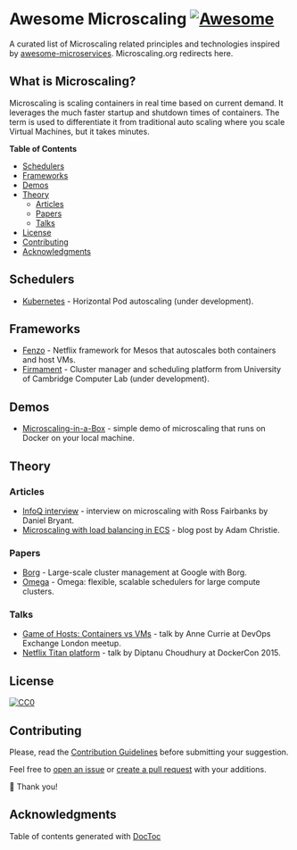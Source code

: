 # Awesome Microscaling [![Awesome](https://cdn.rawgit.com/sindresorhus/awesome/d7305f38d29fed78fa85652e3a63e154dd8e8829/media/badge.svg)](https://github.com/sindresorhus/awesome)

A curated list of Microscaling related principles and technologies inspired by [awesome-microservices](https://github.com/mfornos/awesome-microservices). Microscaling.org redirects here.

## What is Microscaling?

Microscaling is scaling containers in real time based on current demand. It leverages the much faster startup and shutdown times of containers. The term is used to differentiate it from traditional auto scaling where you scale Virtual Machines, but it takes minutes.

<!-- START doctoc generated TOC please keep comment here to allow auto update -->
<!-- DON'T EDIT THIS SECTION, INSTEAD RE-RUN doctoc TO UPDATE -->
**Table of Contents**

- [Schedulers](#schedulers)
- [Frameworks](#frameworks)
- [Demos](#demos)
- [Theory](#theory)
  - [Articles](#articles)
  - [Papers](#papers)
  - [Talks](#talks)
- [License](#license)
- [Contributing](#contributing)
- [Acknowledgments](#acknowledgments)

<!-- END doctoc generated TOC please keep comment here to allow auto update -->

## Schedulers

- [Kubernetes](https://github.com/kubernetes/kubernetes/blob/cf8c2105028719b309e2bdc15ad93067247f08ba/docs/design/horizontal-pod-autoscaler.md#horizontal-pod-autoscaling) - Horizontal Pod autoscaling (under development).

## Frameworks

- [Fenzo](https://github.com/Netflix/Fenzo) - Netflix framework for Mesos that autoscales both containers and host VMs.
- [Firmament](https://github.com/ms705/firmament) - Cluster manager and scheduling platform from University of Cambridge Computer Lab (under development).

## Demos

- [Microscaling-in-a-Box](https://app.force12.io) - simple demo of microscaling that runs on Docker on your local machine.

## Theory

### Articles

- [InfoQ interview](http://www.infoq.com/news/2015/09/force12io-microscaling-mesos) - interview on microscaling with Ross Fairbanks by Daniel Bryant.
- [Microscaling with load balancing in ECS](http://circle-theory.blogspot.co.uk/2015/11/microscaling-with-load-balancing-in.html) - blog post by Adam Christie.

### Papers

- [Borg](http://research.google.com/pubs/pub43438.html) - Large-scale cluster management at Google with Borg.
- [Omega](http://research.google.com/pubs/pub41684.html) - Omega: flexible, scalable schedulers for large compute clusters.

### Talks

- [Game of Hosts: Containers vs VMs](https://www.youtube.com/watch?v=LaeQnlf2U84&index=1&list=PLDbVx7MrElf2VxfaOhNGAHgStgVaILlr4) - talk by Anne Currie at DevOps Exchange London meetup.
- [Netflix Titan platform](https://www.youtube.com/watch?v=V3OfAATYksM) - talk by Diptanu Choudhury at DockerCon 2015.

## License

[![CC0](http://i.creativecommons.org/p/zero/1.0/88x31.png)](http://creativecommons.org/publicdomain/zero/1.0/)

## Contributing

Please, read the [Contribution Guidelines](https://github.com/force12io/awesome-microscaling/blob/master/CONTRIBUTING.md) before submitting your suggestion.

Feel free to [open an issue](https://github.com/force12io/awesome-microscaling/issues) or [create a pull request](https://github.com/force12io/awesome-microscaling/pulls) with your additions.

:star2: Thank you!

## Acknowledgments

Table of contents generated with [DocToc](https://github.com/thlorenz/doctoc)
